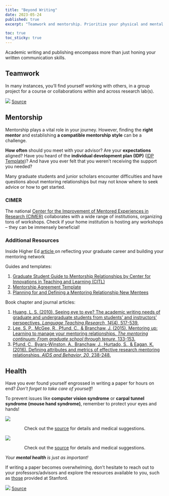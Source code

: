 ```yaml
---
title: "Beyond Writing"
date: 2023-05-24
published: true
excerpt: "Teamwork and mentorship. Prioritize your physical and mental health!"

toc: true
toc_sticky: true
---
```


Academic writing and publishing encompass more than just honing your written communication skills.

## Teamwork

In many instances, you’ll find yourself working with others, in a group project for a course or collaborations within and across research lab(s).

<img src="https://as1.ftcdn.net/v2/jpg/04/04/05/86/1000_F_404058674_u3pKVC8Zxi12dU1DQ8zrZBEZkdtA2cpm.jpg">
<a href="https://stock.adobe.com/search?filters%5Bcontent_type%3Aphoto%5D=1&filters%5Bcontent_type%3Aillustration%5D=1&filters%5Bcontent_type%3Azip_vector%5D=1&filters%5Bcontent_type%3Avideo%5D=1&filters%5Bcontent_type%3Atemplate%5D=1&filters%5Bcontent_type%3A3d%5D=1&filters%5Bcontent_type%3Aaudio%5D=0&filters%5Binclude_stock_enterprise%5D=0&filters%5Bis_editorial%5D=0&filters%5Bfree_collection%5D=0&order=relevance&serie_id=395964544&asset_id=404058674">Source</a>

## Mentorship

Mentorship plays a vital role in your journey. However, finding the **right mentor** and establishing **a compatible mentorship style** can be a challenge.

**How often** should you meet with your advisor? Are your **expectations** aligned? Have you heard of the **individual development plan (IDP)** (<a href="https://postdoc.hms.harvard.edu/files/postdoc.hms/files/0_opf_idp_annual_meeting_2014.pdf">IDP Template</a>)? And have you ever felt that you weren’t receiving the support you needed?

Many graduate students and junior scholars encounter difficulties and have questions about mentoring relationships but may not know where to seek advice or how to get started.

### CIMER

The national <a href="https://cimerproject.org/">Center for the Improvement of Mentored Experiences in Research (CIMER)</a> collaborates with a wide range of institutions, organizing tons of workshops. Check if your home institution is hosting any workshops – they can be immensely beneficial!

### Additional Resources

Inside Higher Ed <a href="https://www.insidehighered.com/advice/2021/05/03/importance-reflecting-ones-graduate-school-career-over-past-year-opinion"> article </a> on reflecting your graduate career and building your mentoring network

Guides and templates:

1. <a href="https://sites.nicholas.duke.edu/diversity/files/2022/03/UCSC-mentoring-guide-with-sample-forms.pdf">Graduate Student Guide to Mentorship Relationships by Center for Innovations in Teaching and Learning (CITL)</a>
2. <a href="https://ictr.wiscweb.wisc.edu/wp-content/uploads/sites/163/2016/11/MentorshipAgreementTemplate.pdf">Mentorship Agreement Template</a>
3. <a href="https://nursing.lsuhsc.edu/AcademicSuccessProgram/docs/Defining_a_mentoring_relationship_New_Mentees.pdf">Planning for and Defining a Mentoring Relationship New Mentees</a>

Book chapter and journal articles:
1. <a href="https://journals.sagepub.com/doi/pdf/10.1177/1362168810375372">Huang, L. S. (2010). Seeing eye to eye? The academic writing needs of graduate and undergraduate students from students’ and instructors’ perspectives. *Language Teaching Research, 14*(4), 517-539.</a>
2. <a href="https://d1wqtxts1xzle7.cloudfront.net/52453645/Mentoring_Up_chapter_in_The_Mentoring_Continuum-libre.pdf?1491249993=&response-content-disposition=inline%3B+filename%3DMentoring_Up_Learning_to_Manage_Your_Me.pdf&Expires=1685055100&Signature=IhnU0dFz1WzRZTgrx9HjSMsdjFSJt7CgppJELxmqSNe8Bp8O7Yt41LAydzrOobpchL-JZiJqxPYINlpSXuXUOV3W2xv4STfthGRar5PV3XZRM4qS3yLvzxslsM9yhE~N8EmI~LAWUAOXov9h8N~c0GAXZZWIiNB251kfGfo1uYcDPq3ktiAdKz177M5NS~UppVuqrr9~IavWh8y2Vvuu5Ov1jnHuthwWQORWgGsaB8cDoN8uD0ckkPPk0Rv~7g4Pz5EW~sO3B36e5uJnQNIHfC5SRFpbCTv2k~70V4NEwfcgAQuExaOiHTFRZHWyBP~WEOQuj4qTk21URem7h25kjQ__&Key-Pair-Id=APKAJLOHF5GGSLRBV4ZA">Lee, S. P., McGee, R., Pfund, C., & Branchaw, J. (2015). Mentoring up: Learning to manage your mentoring relationships. *The mentoring continuum: From graduate school through tenure*, 133-153.</a>
3. <a href="https://link.springer.com/article/10.1007/s10461-016-1384-z">Pfund, C., Byars-Winston, A., Branchaw, J., Hurtado, S., & Eagan, K. (2016). Defining attributes and metrics of effective research mentoring relationships. *AIDS and Behavior, 20*, 238-248.</a>

## Health

Have you ever found yourself engrossed in writing a paper for hours on end? *Don’t forget to take care of yourself!*

To prevent issues like **computer vision syndrome** or **carpal tunnel syndrome (mouse hand syndrome)**, remember to protect your eyes and hands!

<img src="https://domf5oio6qrcr.cloudfront.net/medialibrary/8909/computer-vision-syndrome.jpg">

<p style="text-align:center">Check out the <a href="https://www.health.harvard.edu/blog/times-changin-bringing-new-syndromes-201607019844">source</a> for details and medical suggestions.</p>

<img src="https://images.squarespace-cdn.com/content/v1/585dd5afebbd1af27cd15d89/1535406445288-43HS70DVM9X2DALP67JZ/carpal+tunnel+using+a+computer+mouse?format=750w">

<p style="text-align:center">Check out the <a href="https://www.schreibermd.com/blog/2018/8/27/can-using-a-computer-cause-carpal-tunnel-syndrome">source</a> for details and medical suggestions.</p>

*Your **mental health** is just as important!*

If writing a paper becomes overwhelming, don’t hesitate to reach out to your professors/advisors and explore the resources available to you, such as <a href="https://studentaffairs.stanford.edu/mental-health-resources-stanford">those</a> provided at Stanford.

<img src="https://t3.ftcdn.net/jpg/03/00/87/14/240_F_300871461_PyKW2pwAT0BVMJQx8T0vTqzlbbOKSRZi.jpg">
<a href="https://stock.adobe.com/search?k=stressed+student+cartoon">Source</a>

